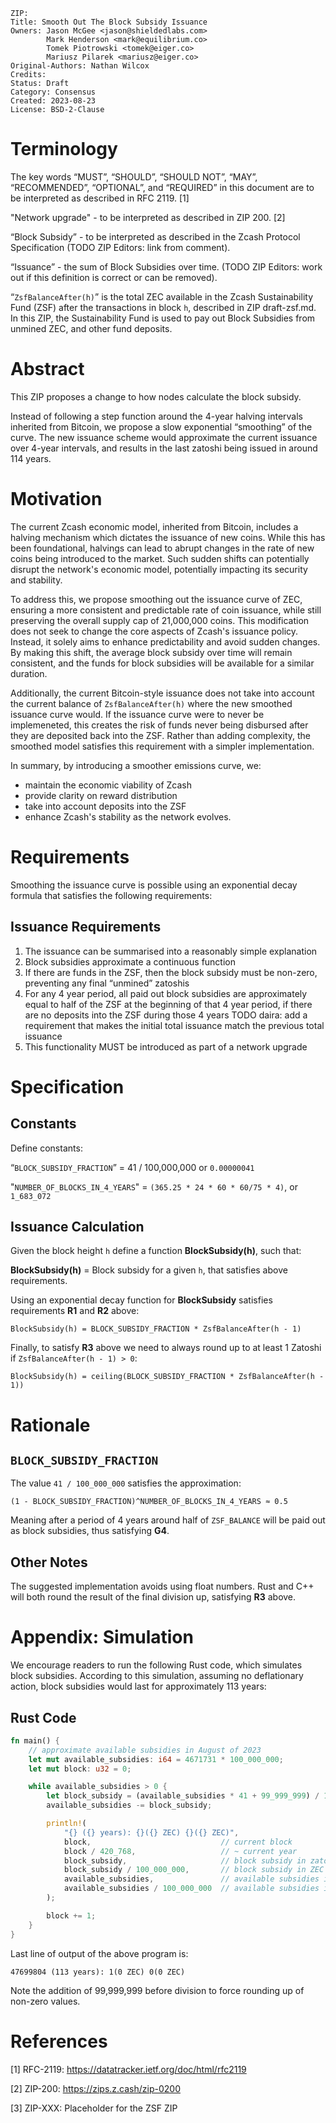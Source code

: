 ```
ZIP: 
Title: Smooth Out The Block Subsidy Issuance
Owners: Jason McGee <jason@shieldedlabs.com>
        Mark Henderson <mark@equilibrium.co>
        Tomek Piotrowski <tomek@eiger.co>
        Mariusz Pilarek <mariusz@eiger.co>
Original-Authors: Nathan Wilcox
Credits:
Status: Draft
Category: Consensus
Created: 2023-08-23
License: BSD-2-Clause
```

# Terminology

The key words “MUST”, “SHOULD”, “SHOULD NOT”, “MAY”, “RECOMMENDED”, “OPTIONAL”,
and “REQUIRED” in this document are to be interpreted as described in RFC 2119. [1]

"Network upgrade" - to be interpreted as described in ZIP 200. [2]

“Block Subsidy” - to be interpreted as described in the Zcash Protocol Specification (TODO ZIP Editors: link from comment).

“Issuance” - the sum of Block Subsidies over time. (TODO ZIP Editors: work out if this definition is correct or can be removed).

“`ZsfBalanceAfter(h)`” is the total ZEC available in the Zcash Sustainability Fund (ZSF) after the transactions
in block `h`, described in ZIP draft-zsf.md. In this ZIP, the Sustainability Fund is used to pay out Block Subsidies
from unmined ZEC, and other fund deposits.


# Abstract

This ZIP proposes a change to how nodes calculate the block subsidy.

Instead of following a step function around the 4-year halving intervals inherited
from Bitcoin, we propose a slow exponential “smoothing” of the curve. The new issuance
scheme would approximate the current issuance over 4-year intervals, and results in the last
zatoshi being issued in around 114 years.

# Motivation

The current Zcash economic model, inherited from Bitcoin, includes a halving mechanism which dictates the issuance of new coins. While this has been foundational, halvings can lead to abrupt changes in the rate of new coins being introduced to the market. Such sudden shifts can potentially disrupt the network's economic model, potentially impacting its security and stability.

To address this, we propose smoothing out the issuance curve of ZEC, ensuring a more consistent and predictable rate of coin issuance, while still preserving the overall supply cap of 21,000,000 coins. This modification does not seek to change the core aspects of Zcash's issuance policy. Instead, it solely aims to enhance predictability and avoid sudden changes. By making this shift, the average block subsidy over time will remain consistent, and the funds for block subsidies will be available for a similar duration.

Additionally, the current Bitcoin-style issuance does not take into account the current balance of `ZsfBalanceAfter(h)` where the new smoothed issuance curve would. If the issuance curve were to never be implemeneted, this creates the risk of funds never being disbursed after they are deposited back into the ZSF. Rather than adding complexity, the smoothed model satisfies this requirement with a simpler implementation.

In summary, by introducing a smoother emissions curve, we:
- maintain the economic viability of Zcash
- provide clarity on reward distribution
- take into account deposits into the ZSF
- enhance Zcash's stability as the network evolves.

# Requirements

Smoothing the issuance curve is possible using an exponential decay formula that
satisfies the following requirements:

## Issuance Requirements

1. The issuance can be summarised into a reasonably simple explanation
2. Block subsidies approximate a continuous function
3. If there are funds in the ZSF, then the block subsidy must be non-zero, preventing any final “unmined” zatoshis
4. For any 4 year period, all paid out block subsidies are approximately equal to half of the ZSF at the beginning of that 4 year period, if there are no deposits into the ZSF during those 4 years
TODO daira: add a requirement that makes the initial total issuance match the previous total issuance  
5. This functionality MUST be introduced as part of a network upgrade


# Specification

## Constants

Define constants:

“`BLOCK_SUBSIDY_FRACTION`” = 41 / 100,000,000 or `0.00000041`

"`NUMBER_OF_BLOCKS_IN_4_YEARS`" = `(365.25 * 24 * 60 * 60/75 * 4)`, or `1_683_072`

## Issuance Calculation

Given the block height `h` define a function **BlockSubsidy(h)**, such that:

**BlockSubsidy(h)** = Block subsidy for a given `h`, that satisfies above requirements.

Using an exponential decay function for **BlockSubsidy** satisfies requirements **R1** and **R2** above:

`BlockSubsidy(h) = BLOCK_SUBSIDY_FRACTION * ZsfBalanceAfter(h - 1)`

Finally, to satisfy **R3** above we need to always round up to at least 1 Zatoshi
if `ZsfBalanceAfter(h - 1) > 0`:

`BlockSubsidy(h) = ceiling(BLOCK_SUBSIDY_FRACTION * ZsfBalanceAfter(h - 1))`

# Rationale

## `BLOCK_SUBSIDY_FRACTION`

The value `41 / 100_000_000` satisfies the approximation:

`(1 - BLOCK_SUBSIDY_FRACTION)^NUMBER_OF_BLOCKS_IN_4_YEARS ≈ 0.5`

Meaning after a period of 4 years around half of `ZSF_BALANCE` will be paid out
as block subsidies, thus satisfying **G4**.


## Other Notes

The suggested implementation avoids using float numbers. Rust and C++ will both round
the result of the final division up, satisfying **R3** above.

# Appendix: Simulation

We encourage readers to run the following Rust code, which simulates block subsidies.
According to this simulation, assuming no deflationary action, block subsidies would
last for approximately 113 years:

## Rust Code

```rust
fn main() {
    // approximate available subsidies in August of 2023
    let mut available_subsidies: i64 = 4671731 * 100_000_000;
    let mut block: u32 = 0;

    while available_subsidies > 0 { 
        let block_subsidy = (available_subsidies * 41 + 99_999_999) / 100_000_000;
        available_subsidies -= block_subsidy;

        println!(
            "{} ({} years): {}({} ZEC) {}({} ZEC)",
            block,                             // current block
            block / 420_768,                   // ~ current year
            block_subsidy,                     // block subsidy in zatoshis
            block_subsidy / 100_000_000,       // block subsidy in ZEC
            available_subsidies,               // available subsidies in zatoshis
            available_subsidies / 100_000_000  // available subsidies in ZEC
        );

        block += 1;
    }   
}
```

Last line of output of the above program is:

`47699804 (113 years): 1(0 ZEC) 0(0 ZEC)`

Note the addition of 99,999,999 before division to force rounding up of non-zero values.


# References

[1] RFC-2119: https://datatracker.ietf.org/doc/html/rfc2119

[2] ZIP-200: https://zips.z.cash/zip-0200

[3] ZIP-XXX: Placeholder for the ZSF ZIP
